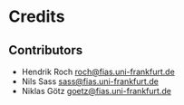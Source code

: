 Credits
=======

Contributors
------------
- Hendrik Roch <roch@fias.uni-frankfurt.de>
- Nils Sass <sass@fias.uni-frankfurt.de>
- Niklas Götz <goetz@fias.uni-frankfurt.de>
